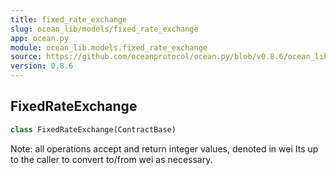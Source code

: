 ```yaml
---
title: fixed_rate_exchange
slug: ocean_lib/models/fixed_rate_exchange
app: ocean.py
module: ocean_lib.models.fixed_rate_exchange
source: https://github.com/oceanprotocol/ocean.py/blob/v0.8.6/ocean_lib/models/fixed_rate_exchange.py
version: 0.8.6
---
```

## FixedRateExchange

```python
class FixedRateExchange(ContractBase)
```

Note: all operations accept and return integer values, denoted in wei
Its up to the caller to convert to/from wei as necessary.


